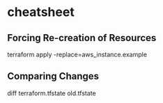 # cheatsheet

## Forcing Re-creation of Resources

terraform apply -replace=aws\_instance.example



## Comparing Changes

diff terraform.tfstate old.tfstate

